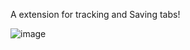 A extension for tracking and Saving tabs!

![image](https://github.com/DarkFalc0n/Chrome-Extension/blob/main/Tab%20Tracker/UI%20Preview.jpg)


